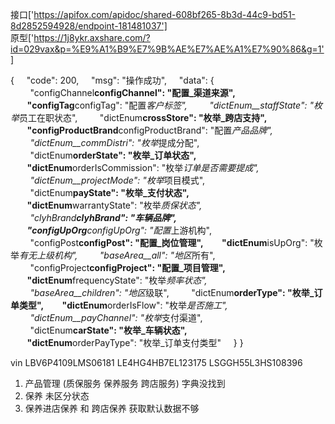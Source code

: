接口['https://apifox.com/apidoc/shared-608bf265-8b3d-44c9-bd51-8d2852594928/endpoint-181481037']  
原型['https://1j8ykr.axshare.com/?id=029vax&p=%E9%A1%B9%E7%9B%AE%E7%AE%A1%E7%90%86&g=1']

{
    "code": 200,
    "msg": "操作成功",
    "data": {
        "configChannel**configChannel": "配置\_渠道来源",
        "configTag**configTag": "配置*客户标签",
        "dictEnum\_\_staffState": "枚举*员工在职状态",
        "dictEnum**crossStore": "枚举\_跨店支持",
        "configProductBrand**configProductBrand": "配置*产品品牌",
        "dictEnum\_\_commDistri": "枚举*提成分配",
        "dictEnum**orderState": "枚举\_订单状态",
        "dictEnum**orderIsCommission": "枚举*订单是否需要提成",
        "dictEnum\_\_projectMode": "枚举*项目模式",
        "dictEnum**payState": "枚举\_支付状态",
        "dictEnum**warrantyState": "枚举*质保状态",
        "clyhBrand**clyhBrand": "车辆品牌",
        "configUpOrg**configUpOrg": "配置*上游机构",
        "configPost**configPost": "配置\_岗位管理",
        "dictEnum**isUpOrg": "枚举*有无上级机构",
        "baseArea\_\_all": "地区*所有",
        "configProject**configProject": "配置\_项目管理",
        "dictEnum**frequencyState": "枚举*频率状态",
        "baseArea\_\_children": "地区*级联",
        "dictEnum**orderType": "枚举\_订单类型",
        "dictEnum**orderIsFlow": "枚举*是否施工",
        "dictEnum\_\_payChannel": "枚举*支付渠道",
        "dictEnum**carState": "枚举\_车辆状态",
        "dictEnum**orderPayType": "枚举\_订单支付类型"
    }
}

vin
LBV6P4109LMS06181
LE4HG4HB7EL123175
LSGGH55L3HS108396

1. 产品管理 (质保服务 保养服务 跨店服务) 字典没找到
2. 保养 未区分状态
3. 保养进店保养 和 跨店保养 获取默认数据不够
